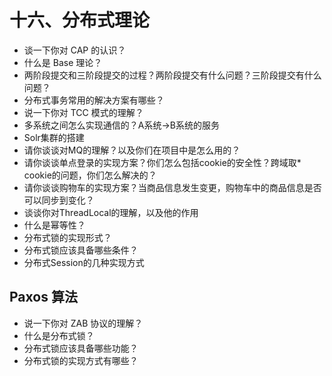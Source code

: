 # 十六、分布式理论

* 谈一下你对 CAP 的认识？
* 什么是 Base 理论？
* 两阶段提交和三阶段提交的过程？两阶段提交有什么问题？三阶段提交有什么问题？
* 分布式事务常用的解决方案有哪些？
* 说一下你对 TCC 模式的理解？
* 多系统之间怎么实现通信的？A系统→B系统的服务
* Solr集群的搭建
* 请你谈谈对MQ的理解？以及你们在项目中是怎么用的？
* 请你谈谈单点登录的实现方案？你们怎么包括cookie的安全性？跨域取* cookie的问题，你们怎么解决的？
* 请你谈谈购物车的实现方案？当商品信息发生变更，购物车中的商品信息是否可以同步到变化？
* 谈谈你对ThreadLocal的理解，以及他的作用
* 什么是幂等性？
* 分布式锁的实现形式？
* 分布式锁应该具备哪些条件？
* 分布式Session的几种实现方式

## Paxos 算法

* 说一下你对 ZAB 协议的理解？
* 什么是分布式锁？
* 分布式锁应该具备哪些功能？
* 分布式锁的实现方式有哪些？
